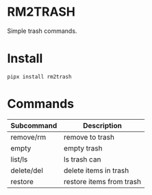 # RM2TRASH

Simple trash commands.

# Install

```
pipx install rm2trash
```

# Commands

Subcommand    | Description
------------- | -----------
remove/rm     | remove to trash
empty         | empty trash
list/ls       | ls trash can
delete/del    | delete items in trash
restore       | restore items from trash
